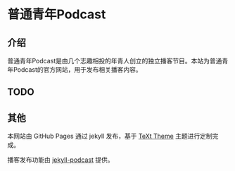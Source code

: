 # 普通青年Podcast
## 介绍

普通青年Podcast是由几个志趣相投的年青人创立的独立播客节目。本站为普通青年Podcast的官方网站，用于发布相关播客内容。

## TODO


## 其他
本网站由 GitHub Pages 通过 jekyll 发布，基于
[TeXt Theme](https://github.com/kitian616/jekyll-TeXt-theme)
主题进行定制完成。

播客发布功能由
[jekyll-podcast](https://github.com/sayomelu/jekyll-podcast)
提供。
